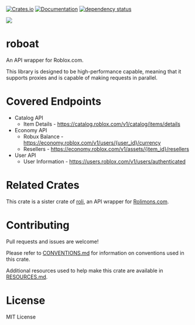 [![Crates.io](https://img.shields.io/crates/v/roboat.svg)](https://crates.io/crates/roboat)
[![Documentation](https://docs.rs/roboat/badge.svg)](https://docs.rs/roboat/)
[![dependency status](https://deps.rs/repo/github/chloe-woahie/roboat/status.svg)](https://deps.rs/repo/github/chloe-woahie/roboat)

[![](https://dcbadge.vercel.app/api/server/QmBEgPaFSD)](https://discord.gg/QmBEgPaFSD)

# roboat
An API wrapper for Roblox.com.

This library is designed to be high-performance capable, meaning that it supports proxies
and is capable of making requests in parallel.

# Covered Endpoints
* Catalog API
    - Item Details - <https://catalog.roblox.com/v1/catalog/items/details>
* Economy API
    - Robux Balance - <https://economy.roblox.com/v1/users/{user_id}/currency>
    - Resellers - <https://economy.roblox.com/v1/assets/{item_id}/resellers>
* User API
    - User Information - <https://users.roblox.com/v1/users/authenticated>

# Related Crates
This crate is a sister crate of [roli](https://crates.io/crates/roli), an API wrapper for [Rolimons.com](https://www.rolimons.com/).

# Contributing
Pull requests and issues are welcome! 

Please refer to [CONVENTIONS.md](CONVENTIONS.md) for information on conventions used in this crate.

Additional resources used to help make this crate are available in [RESOURCES.md](RESOURCES.md).

# License
MIT License
